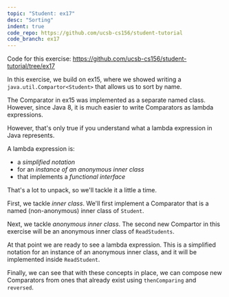 ```yaml
---
topic: "Student: ex17"
desc: "Sorting"
indent: true
code_repo: https://github.com/ucsb-cs156/student-tutorial
code_branch: ex17
---
```


Code for this exercise: <https://github.com/ucsb-cs156/student-tutorial/tree/ex17>


In this exercise, we build on ex15, where we showed writing a `java.util.Compartor<Student>` that allows us to sort by name.

The Comparator in ex15 was implemented as a separate named class.  However, since Java 8, it is much easier to write Comparators as
lambda expressions.

However, that's only true if you understand what a lambda expression in Java represents.

A lambda expression is:
* a *simplified notation* 
* for an *instance of an anonymous inner class*
* that implements a *functional interface*

That's a lot to unpack, so we'll tackle it a little a time.

First, we tackle *inner class*.  We'll first implement a Comparator that is a named (non-anonymous) inner class of `Student`.

Next, we tackle *anonymous inner class*.  The second new Compartor in this exercise will be an anonymous inner class of `ReadStudents`.

At that point we are ready to see a lambda expression. This is a simplified notation for an instance of an anonymous inner class, and it will be implemented inside `ReadStudent`.

Finally, we can see that with these concepts in place, we can compose new Comparators from ones that already exist using `thenComparing` and `reversed`.



